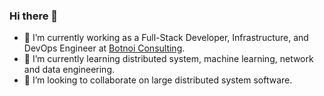 ### Hi there 👋
- 🔭 I’m currently working as a Full-Stack Developer, Infrastructure, and DevOps Engineer at [Botnoi Consulting](https://botnoigroup.com/).
- 🌱 I’m currently learning distributed system, machine learning, network and data engineering.
- 👯 I’m looking to collaborate on large distributed system software.

<!--
**Chanasit/Chanasit** is a ✨ _special_ ✨ repository because its `README.md` (this file) appears on your GitHub profile.

Here are some ideas to get you started:

- 🔭 I’m currently working on ...
- 🌱 I’m currently learning ...
- 👯 I’m looking to collaborate on ...
- 🤔 I’m looking for help with ...
- 💬 Ask me about ...
- 📫 How to reach me: ...
- 😄 Pronouns: ...
- ⚡ Fun fact: ...
-->
